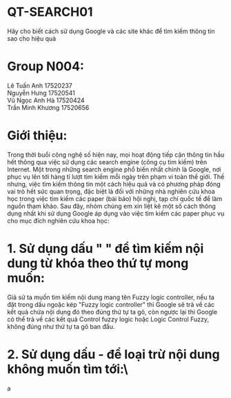 # QT-SEARCH01
Hãy cho biết cách sử dụng Google và các site khác để tìm kiếm thông tin sao cho hiệu quả 
 
 # Group N004:  
 Lê Tuấn Anh 17520237  
 Nguyễn Hưng 17520541  
 Vũ Ngọc Anh Hà 17520424  
 Trần Minh Khương 17520656
 
 # Giới thiệu:
 Trong thời buổi công nghệ số hiện nay, mọi hoạt động tiếp cận thông tin hầu hết thông qua việc sử dụng các search engine (công cụ tìm kiếm) trên Internet. Một trong những search engine phổ biến nhất chính là Google, nơi phục vụ lên tới hàng tỉ lượt tìm kiếm mỗi ngày trên phạm vi toàn thế giới. Thế nhưng, việc tìm kiếm thông tin một cách hiệu quả và có phương pháp đóng vai trò hết sức quan trọng, đặc biệt là đối với những nhà nghiên cứu khoa học trong việc tìm kiếm các paper (bài báo) hội nghị, tạp chí quốc tế để làm nguồn tham khảo. Sau đây, nhóm chúng em xin liệt kê một số cách thông dụng nhất khi sử dụng Google áp dụng vào việc tìm kiếm các paper phục vụ cho mục đích nghiên cứu khoa học:
 # 1. Sử dụng dấu " " để tìm kiếm nội dung từ khóa theo thứ tự mong muốn:
 Giả sử ta muốn tìm kiếm nội dung mang tên Fuzzy logic controller, nếu ta đặt trong dấu ngoặc kép "Fuzzy logic controller" thì Google sẽ trả về các kết quả chứa nội dung đó theo đúng thứ tự ta gõ, còn ngược lại thì Google có thể trả về các kết quả Control fuzzy logic hoặc Logic Control Fuzzy, không đúng như thứ tự ta gõ ban đầu.
 # 2. Sử dụng dấu - để loại trừ nội dung không muốn tìm tới:\
 a
 
 
